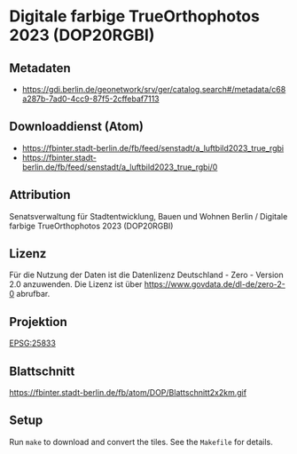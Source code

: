 Digitale farbige TrueOrthophotos 2023 (DOP20RGBI) 
=================================================

## Metadaten

* https://gdi.berlin.de/geonetwork/srv/ger/catalog.search#/metadata/c68a287b-7ad0-4cc9-87f5-2cffebaf7113

## Downloaddienst (Atom)

* https://fbinter.stadt-berlin.de/fb/feed/senstadt/a_luftbild2023_true_rgbi
* https://fbinter.stadt-berlin.de/fb/feed/senstadt/a_luftbild2023_true_rgbi/0

## Attribution

Senatsverwaltung für Stadtentwicklung, Bauen und Wohnen Berlin / Digitale farbige TrueOrthophotos 2023 (DOP20RGBI) 

## Lizenz

Für die Nutzung der Daten ist die Datenlizenz Deutschland - Zero - Version 2.0 anzuwenden.
Die Lizenz ist über https://www.govdata.de/dl-de/zero-2-0 abrufbar.

## Projektion

[EPSG:25833](http://spatialreference.org/ref/epsg/25833/)

## Blattschnitt

https://fbinter.stadt-berlin.de/fb/atom/DOP/Blattschnitt2x2km.gif

## Setup

Run `make` to download and convert the tiles. See the `Makefile` for details.
